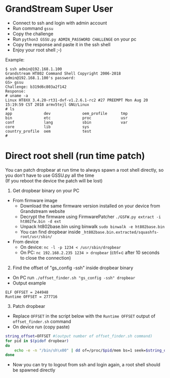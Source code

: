 # GrandStream Super User
- Connect to ssh and login with admin account
- Run command `gssu`
- Copy the challenge
- Run `python3 GSSU.py ADMIN_PASSWORD CHALLENGE` on your pc
- Copy the response and paste it in the ssh shell
- Enjoy your root shell ;-)

Example:
```
$ ssh admin@192.168.1.100
Grandstream HT802 Command Shell Copyright 2006-2018
admin@192.168.1.100's password: 
GS> gssu
Challenge: b319d6c803a2f142
Response: 
# uname -a
Linux HT8XX 3.4.20-rt31-dvf-v1.2.6.1-rc2 #27 PREEMPT Mon Aug 20 15:19:59 CST 2018 armv5tejl GNU/Linux
# ls
app              dev              oem_profile      tmp
bin              etc              proc             usr
conf             lang             sbin             var
core             lib              sys
country_profile  oem              test
# 
```

# Direct root shell (run time patch)
You can patch dropbear at run time to always spawn a root shell directly, so you don't have to use GSSU.py all the time   
(If you reboot the device the patch will be lost)  
1) Get dropbear binary on your PC  
- From firmware image  
  - Download the same firmware version installed on your device from Grandstream website  
  - Decrypt the firmware using FirmwarePatcher `./GSFW.py extract -i ht802fw.bin -d ext`  
  - Unpack ht802base.bin using binwalk `sudo binwalk -e ht802base.bin`  
  - You can find dropbear inside `_ht802base.bin.extracted/squashfs-root/usr/sbin/`  
- From device  
  - On device: `nc -l -p 1234 < /usr/sbin/dropbear`  
  - On PC: `nc 192.168.2.235 1234 > dropbear` (ctrl+c after 10 seconds to close the connection)  

2) Find the offset of "gs_config -ssh" inside dropbear binary  
- On PC run `./offset_finder.sh "gs_config -ssh" dropbear`  
- Output example
```
ELF OFFSET = 244948
Runtime OFFSET = 277716
```

3) Patch dropbear  
- Replace `OFFSET` in the script below with the `Runtime OFFSET` output of `offset_finder.sh` command  
- On device run (copy paste)  
```bash
string_offset=OFFSET #(output number of offset_finder.sh command)
for pid in $(pidof dropbear)
do
    echo -e -n "/bin/sh\x00" | dd of=/proc/$pid/mem bs=1 seek=$string_offset 2>/dev/null
done


```
- Now you can try to logout from ssh and login again, a root shell should be spawned directly  
